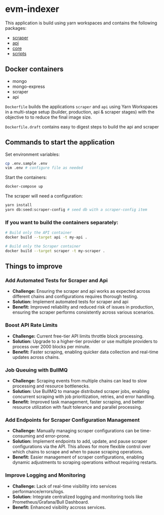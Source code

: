 # evm-indexer

This application is build using yarn workspaces and contains the following packages:

- [scraper](packages/scraper/README.md)
- [api](packages/api/README.md)
- [core](packages/core/README.md)
- [scripts](packages/scripts/README.md)

## Docker containers

- mongo
- mongo-express
- scraper
- api

`Dockerfile` builds the applications `scraper` and `api` using Yarn Workspaces in a multi-stage setup (builder, production, api & scraper stages) with the objective to to reduce the final image size.

`Dockerfile.draft` contains easy to digest steps to build the api and scraper

## Commands to start the application

Set environment variables:

```bash
cp .env.sample .env
vim .env # configure file as needed
```

Start the containers:

```bash
docker-compose up
```

The scraper will need a configuration:

```bash
yarn install
yarn db:seed:scraper-config # seed db with a scraper-config item
```

### If you want to build the containers separately:

```bash
# Build only the API container
docker build --target api -t my-api .

# Build only the Scraper container
docker build --target scraper -t my-scraper .
```

## Things to improve

### **Add Automated Tests for Scraper and Api**

- **Challenge:** Ensuring the scraper and api works as expected across different chains and configurations requires thorough testing.
- **Solution:** Implement automated tests for scraper and api
- **Benefit:** Improved reliability and reduced risk of issues in production, ensuring the scraper performs consistently across various scenarios.

### **Boost API Rate Limits**

- **Challenge:** Current free-tier API limits throttle block processing.
- **Solution:** Upgrade to a higher-tier provider or use multiple providers to process over 2000 blocks per minute.
- **Benefit:** Faster scraping, enabling quicker data collection and real-time updates across chains.

### **Job Queuing with BullMQ**

- **Challenge:** Scraping events from multiple chains can lead to slow processing and resource bottlenecks.
- **Solution:** Use BullMQ to manage distributed scraper jobs, enabling concurrent scraping with job prioritization, retries, and error handling.
- **Benefit:** Improved task management, faster scraping, and better resource utilization with fault tolerance and parallel processing.

### **Add Endpoints for Scraper Configuration Management**

- **Challenge:** Manually managing scraper configurations can be time-consuming and error-prone.
- **Solution:** Implement endpoints to add, update, and pause scraper configurations via the API. This allows for more flexible control over which chains to scrape and when to pause scraping operations.
- **Benefit:** Easier management of scraper configurations, enabling dynamic adjustments to scraping operations without requiring restarts.

### **Improve Logging and Monitoring**

- **Challenge:** Lack of real-time visibility into services performance/errors/logs.
- **Solution:** Integrate centralized logging and monitoring tools like Prometheus/Grafana/Bull Dashboard.
- **Benefit:** Enhanced visibility accross services.
